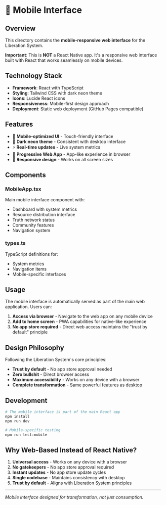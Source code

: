 # 📱 Mobile Interface

## Overview

This directory contains the **mobile-responsive web interface** for the Liberation System. 

**Important**: This is **NOT** a React Native app. It's a responsive web interface built with React that works seamlessly on mobile devices.

## Technology Stack

- **Framework**: React with TypeScript
- **Styling**: Tailwind CSS with dark neon theme
- **Icons**: Lucide React icons
- **Responsiveness**: Mobile-first design approach
- **Deployment**: Static web deployment (GitHub Pages compatible)

## Features

- 📱 **Mobile-optimized UI** - Touch-friendly interface
- 🌙 **Dark neon theme** - Consistent with desktop interface
- ⚡ **Real-time updates** - Live system metrics
- 🎯 **Progressive Web App** - App-like experience in browser
- 🔄 **Responsive design** - Works on all screen sizes

## Components

### MobileApp.tsx
Main mobile interface component with:
- Dashboard with system metrics
- Resource distribution interface
- Truth network status
- Community features
- Navigation system

### types.ts
TypeScript definitions for:
- System metrics
- Navigation items
- Mobile-specific interfaces

## Usage

The mobile interface is automatically served as part of the main web application. Users can:

1. **Access via browser** - Navigate to the web app on any mobile device
2. **Add to home screen** - PWA capabilities for native-like experience
3. **No app store required** - Direct web access maintains the "trust by default" principle

## Design Philosophy

Following the Liberation System's core principles:
- **Trust by default** - No app store approval needed
- **Zero bullshit** - Direct browser access
- **Maximum accessibility** - Works on any device with a browser
- **Complete transformation** - Same powerful features as desktop

## Development

```bash
# The mobile interface is part of the main React app
npm install
npm run dev

# Mobile-specific testing
npm run test:mobile
```

## Why Web-Based Instead of React Native?

1. **Universal access** - Works on any device with a browser
2. **No gatekeepers** - No app store approval required
3. **Instant updates** - No app store update cycles
4. **Single codebase** - Maintains consistency with desktop
5. **Trust by default** - Aligns with Liberation System principles

---

*Mobile interface designed for transformation, not just consumption.*
